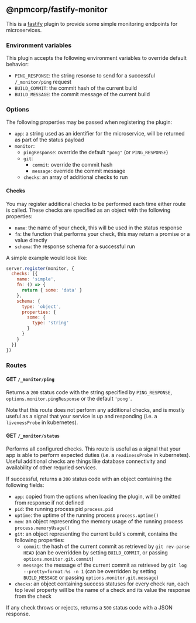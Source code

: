 ## @npmcorp/fastify-monitor

This is a [fastify](https://www.fastify.io) plugin to provide some simple monitoring endpoints for microservices.

### Environment variables

This plugin accepts the following environment variables to override default behavior:

- `PING_RESPONSE`: the string resonse to send for a successful `/_monitor/ping` request
- `BUILD_COMMIT`: the commit hash of the current build
- `BUILD_MESSAGE`: the commit message of the current build

### Options

The following properties may be passed when registering the plugin:

- `app`: a string used as an identifier for the microservice, will be returned as part of the status payload
- `monitor`:
  - `pingResponse`: override the default `"pong"` (or `PING_RESPONSE`)
  - `git`:
    - `commit`: override the commit hash
    - `message`: override the commit message
  - `checks`: an array of additional checks to run

#### Checks

You may register additional checks to be performed each time either route is called. These checks are specified as an object with the following properties:

- `name`: the name of your check, this will be used in the status response
- `fn`: the function that performs your check, this may return a promise or a value directly
- `schema`: the response schema for a successful run

A simple example would look like:

```js
server.register(monitor, {
  checks: [{
    name: 'simple',
    fn: () => {
      return { some: 'data' }
    },
    schema: {
      type: 'object',
      properties: {
        some: {
          type: 'string'
        }
      }
    }
  }]
})
```

### Routes

#### GET `/_monitor/ping`

Returns a `200` status code with the string specified by `PING_RESPONSE`, `options.monitor.pingResponse` or the default `'pong'`.

Note that this route does not perform any additional checks, and is mostly useful as a signal that your service is up and responding (i.e. a `livenessProbe` in kubernetes).

#### GET `/_monitor/status`

Performs all configured checks. This route is useful as a signal that your app is able to perform expected duties (i.e. a `readinessProbe` in kubernetes). Useful additional checks are things like database connectivity and availability of other requried services.

If successful, returns a `200` status code with an object containing the following fields:
- `app`: copied from the options when loading the plugin, will be omitted from response if not defined
- `pid`: the running process pid `process.pid`
- `uptime`: the uptime of the running process `process.uptime()`
- `mem`: an object representing the memory usage of the running process `process.memoryUsage()`
- `git`: an object representing the current build's commit, contains the following properties:
  * `commit`: the hash of the current commit as retrieved by `git rev-parse HEAD` (can be overridden by setting `BUILD_COMMIT`, or passing `options.monitor.git.commit`)
  * `message`: the message of the current commit as retrieved by `git log --pretty=format:%s -n 1` (can be overridden by setting `BUILD_MESSAGE` or passing `options.monitor.git.message`)
- `checks`: an object containing success statuses for every check run, each top level property will be the name of a check and its value the response from the check

If any check throws or rejects, returns a `500` status code with a JSON response.
